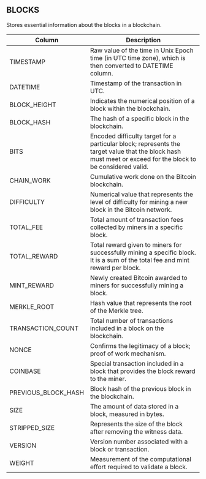 ## BLOCKS

Stores essential information about the blocks in a blockchain.

| Column | Description |
| ----------- | ----------- |
| TIMESTAMP | Raw value of the time in Unix Epoch time (in UTC time zone), which is then converted to DATETIME column. |
| DATETIME | Timestamp of the transaction in UTC. |
| BLOCK_HEIGHT | Indicates the numerical position of a block within the blockchain. |
| BLOCK_HASH | The hash of a specific block in the blockchain. |
| BITS | Encoded difficulty target for a particular block; represents the target value that the block hash must meet or exceed for the block to be considered valid. |
| CHAIN_WORK | Cumulative work done on the Bitcoin blockchain. |
| DIFFICULTY | Numerical value that represents the level of difficulty for mining a new block in the Bitcoin network. |
| TOTAL_FEE | Total amount of transaction fees collected by miners in a specific block. |
| TOTAL_REWARD | Total reward given to miners for successfully mining a specific block. It is a sum of the total fee and mint reward per block. |
| MINT_REWARD | Newly created Bitcoin awarded to miners for successfully mining a block. |
| MERKLE_ROOT | Hash value that represents the root of the Merkle tree. |
| TRANSACTION_COUNT | Total number of transactions included in a block on the blockchain. |
| NONCE | Confirms the legitimacy of a block; proof of work mechanism. |
| COINBASE | Special transaction included in a block that provides the block reward to the miner. |
| PREVIOUS_BLOCK_HASH | Block hash of the previous block in the blockchain. |
| SIZE | The amount of data stored in a block, measured in bytes. |
| STRIPPED_SIZE | Represents the size of the block after removing the witness data. |
| VERSION | Version number associated with a block or transaction. |
| WEIGHT | Measurement of the computational effort required to validate a block. |